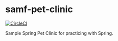 # samf-pet-clinic

[![CircleCI](https://circleci.com/gh/ShaneF67/samf-pet-clinic.svg?style=svg)](https://circleci.com/gh/ShaneF67/samf-pet-clinic)

Sample Spring Pet Clinic for practicing with Spring.
